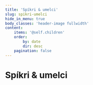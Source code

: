 ```yaml
---
title: 'Spíkri & umelci'
slug: spikri-umelci
hide_in_menu: true
body_classes: 'header-image fullwidth'
content:
    items: '@self.children'
    order:
        by: date
        dir: desc
    pagination: false
---
```


# Spíkri & umelci
